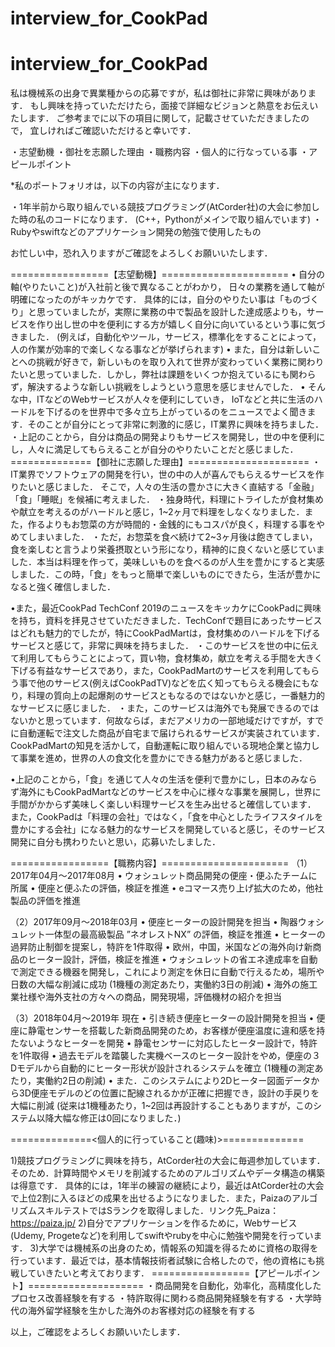 # interview_for_CookPad

# interview_for_CookPad

私は機械系の出身で異業種からの応募ですが，私は御社に非常に興味があります．
もし興味を持っていただけたら，面接で詳細なビジョンと熱意をお伝えいたします．
ご参考までに以下の項目に関して，記載させていただきましたので，
宜しければご確認いただけると幸いです．

・志望動機
・御社を志願した理由
・職務内容
・個人的に行なっている事
・アピールポイント

*私のポートフォリオは，以下の内容が主になります．

・1年半前から取り組んでいる競技プログラミング(AtCorder社)の大会に参加した時の私のコードになります．
(C++，Pythonがメインで取り組んでいます)
・Rubyやswiftなどのアプリケーション開発の勉強で使用したもの

お忙しい中，恐れ入りますがご確認をよろしくお願いいたします．

=================【志望動機】======================
• 自分の軸(やりたいこと)が入社前と後で異なることがわかり， 日々の業務を通して軸が明確になったのがキッカケです． 具体的には，自分のやりたい事は「ものづくり」と思っていましたが，実際に業務の中で製品を設計した達成感よりも，サービスを作り出し世の中を便利にする方が嬉しく自分に向いているという事に気づきました．
(例えば，自動化やツール，サービス，標準化をすることによって，人の作業が効率的で楽しくなる事などが挙げられます)
• また，自分は新しいことへの挑戦が好きで，新しいものを取り入れて世界が変わっていく業務に関わりたいと思っていました．しかし，弊社は課題をいくつか抱えているにも関わらず，解決するような新しい挑戦をしようという意思を感じませんでした．
• そんな中，ITなどのWebサービスが人々を便利にしていき， IoTなどと共に生活のハードルを下げるのを世界中で多々立ち上がっているのをニュースでよく聞きます．そのことが自分にとって非常に刺激的に感じ，IT業界に興味を持ちました．
・上記のことから，自分は商品の開発よりもサービスを開発し，世の中を便利にし，人々に満足してもらえることが自分のやりたいことだと感じました．
==============【御社に志願した理由】=====================
・IT業界でソフトウェアの開発を行い，世の中の人が喜んでもらえるサービスを作りたいと感じました．
そこで，人々の生活の豊かさに大きく直結する「金融」「食」「睡眠」を候補に考えました．
・独身時代，料理にトライしたが食材集めや献立を考えるのがハードルと感じ，1~2ヶ月で料理をしなくなりました．また，作るよりもお惣菜の方が時間的・金銭的にもコスパが良く，料理する事をやめてしまいました．
・ただ，お惣菜を食べ続けて2~3ヶ月後は飽きてしまい，食を楽しむと言うより栄養摂取という形になり，精神的に良くないと感じていました．本当は料理を作って，美味しいものを食べるのが人生を豊かにすると実感しました．この時，「食」をもっと簡単で楽しいものにできたら，生活が豊かになると強く確信しました．

•また，最近CookPad TechConf 2019のニュースをキッカケにCookPadに興味を持ち，資料を拝見させていただきました．TechConfで題目にあったサービスはどれも魅力的でしたが，特にCookPadMartは，食材集めのハードルを下げるサービスと感じて，非常に興味を持ちました．
・このサービスを世の中に伝えて利用してもらうことによって，買い物，食材集め，献立を考える手間を大きく下げる有益なサービスであり，また，CookPadMartのサービスを利用してもらう事で他のサービス(例えばCookPadTV)などを広く知ってもらえる機会にもなり，料理の質向上の起爆剤のサービスともなるのではないかと感じ，一番魅力的なサービスに感じました．
・また，このサービスは海外でも発展できるのではないかと思っています．何故ならば，まだアメリカの一部地域だけですが，すでに自動運転で注文した商品が自宅まで届けられるサービスが実装されています．CookPadMartの知見を活かして，自動運転に取り組んでいる現地企業と協力して事業を進め，世界の人の食文化を豊かにできる魅力があると感じました．

•上記のことから，「食」を通じて人々の生活を便利で豊かにし，日本のみならず海外にもCookPadMartなどのサービスを中心に様々な事業を展開し，世界に手間がかからず美味しく楽しい料理サービスを生み出せると確信しています．
また，CookPadは「料理の会社」ではなく，「食を中心としたライフスタイルを豊かにする会社」になる魅力的なサービスを開発していると感じ，そのサービス開発に自分も携わりたいと思い，応募いたしました．


=================【職務内容】======================
（1）2017年04月～2017年08月
•	ウォシュレット商品開発の便座・便ふたチームに所属
•	便座と便ふたの評価，検証を推進
•	eコマース売り上げ拡大のため，他社製品の評価を推進

（2）2017年09月～2018年03月
•	便座ヒーターの設計開発を担当
•	陶器ウォシュレット一体型の最高級製品 ”ネオレストNX” の評価，検証を推進
•	ヒーターの過昇防止制御を提案し，特許を1件取得
•	欧州，中国，米国などの海外向け新商品のヒーター設計，評価，検証を推進
•	ウォシュレットの省エネ達成率を自動で測定できる機器を開発し，これにより測定を休日に自動で行えるため，場所や日数の大幅な削減に成功
 (1機種の測定あたり，実働約3日の削減)
•	海外の施工業社様や海外支社の方々への商品，開発現場，評価機材の紹介を担当

（3）2018年04月～2019年 現在
•	引き続き便座ヒーターの設計開発を担当
•	便座に静電センサーを搭載した新商品開発のため，お客様が便座温度に違和感を持たないようなヒーターを開発
•	静電センサーに対応したヒーター設計で，特許を1件取得
•	過去モデルを踏襲した実機ベースのヒーター設計をやめ，便座の３Dモデルから自動的にヒーター形状が設計されるシステムを確立
 (1機種の測定あたり，実働約2日の削減) 
•	また．このシステムにより2Dヒーター図面データから3D便座モデルのどの位置に配線されるかが正確に把握でき，設計の手戻りを大幅に削減
 (従来は1機種あたり，1~2回は再設計することもありますが，このシステム以降大幅な修正は0回になりました．)

==============<個人的に行っていること(趣味)>==============

1)競技プログラミングに興味を持ち，AtCorder社の大会に毎週参加しています． そのため．計算時間やメモリを削減するためのアルゴリズムやデータ構造の構築は得意です． 具体的には，1年半の練習の継続により，最近はAtCorder社の大会で上位2割に入るほどの成果を出せるようになりました．また，PaizaのアルゴリズムスキルテストではSランクを取得しました．リンク先_Paiza：https://paiza.jp/
2)自分でアプリケーションを作るために，Webサービス(Udemy, Progeteなど)を利用してswiftやrubyを中心に勉強や開発を行っています．
3)大学では機械系の出身のため，情報系の知識を得るために資格の取得を行っています．最近では，基本情報技術者試験に合格したので，他の資格にも挑戦していきたいと考えております．
=================【アピールポイント】====================
・商品開発を自動化，効率化，高精度化したプロセス改善経験を有する
・特許取得に関わる商品開発経験を有する
・大学時代の海外留学経験を生かした海外のお客様対応の経験を有する

以上，ご確認をよろしくお願いいたします．

